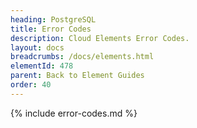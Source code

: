 ```yaml
---
heading: PostgreSQL
title: Error Codes
description: Cloud Elements Error Codes.
layout: docs
breadcrumbs: /docs/elements.html
elementId: 478
parent: Back to Element Guides
order: 40
---
```


{% include error-codes.md %}
